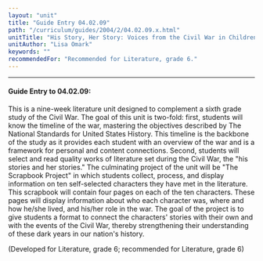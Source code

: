 ```yaml
---
layout: "unit"
title: "Guide Entry 04.02.09"
path: "/curriculum/guides/2004/2/04.02.09.x.html"
unitTitle: "His Story, Her Story: Voices from the Civil War in Children's Literature"
unitAuthor: "Lisa Omark"
keywords: ""
recommendedFor: "Recommended for Literature, grade 6."
---
```

<body>
<hr/>
<h4>
Guide Entry to 04.02.09:
</h4>
<p>
This is a nine-week literature unit designed to complement a sixth grade study of the Civil War. The goal of this unit is two-fold: first, students will know the timeline of the war, mastering the objectives described by The National Standards for United States History. This timeline is the backbone of the study as it provides each student with an overview of the war and is a framework for personal and content connections. Second, students will select and read quality works of literature set during the Civil War, the "his stories and her stories." The culminating project of the unit will be "The Scrapbook Project" in which students collect, process, and display information on ten self-selected characters they have met in the literature. This scrapbook will contain four pages on each of the ten characters. These pages will display information about who each character was, where and how he/she lived, and his/her role in the war. The goal of the project is to give students a format to connect the characters' stories with their own and with the events of the Civil War, thereby strengthening their understanding of these dark years in our nation's history.
</p>
<p>
(Developed for Literature, grade 6; recommended for Literature, grade 6)
</p>
</body>
